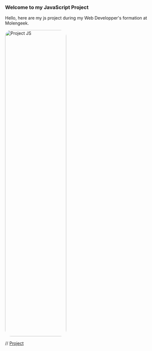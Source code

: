 ### Welcome to my JavaScript Project

Hello, here are my js project during my Web Developper's formation at Molengeek. 



<img src='./Presentation/projectJS.jpg' style="width: 200px; height: 1000px; border-radius: 20px;" alt="Project JS">


// [Project](https://github.com/Yemenosaurus/cs22_projectjs_Adnan_Marcyl/projectJS.jpg "Project JS")

